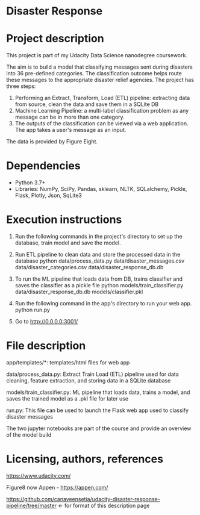 # Disaster Response

# Project description
This project is part of my Udacity Data Science nanodegree coursework. 

The aim is to build a model that classifying messages sent during disasters into 36 pre-defined categories. The classification outcome helps route these messages to the appropriate disaster relief agencies. The project has three steps:
1. Performing an Extract, Transform, Load (ETL) pipeline: extracting data from source, clean the data and save them in a SQLite DB
2. Machine Learning Pipeline: a multi-label classification problem as any message can be in more than one category.
3. The outputs of the classification can be viewed via a web application. The app takes a user's message as an input.

The data is provided by Figure Eight.

# Dependencies 
- Python 3.7+
- Libraries: NumPy, SciPy, Pandas, sklearn, NLTK, SQLalchemy, Pickle, Flask, Plotly, Json, SqLite3

# Execution instructions
1. Run the following commands in the project's directory to set up the database, train model and save the model.

2. Run ETL pipeline to clean data and store the processed data in the database python data/process_data.py data/disaster_messages.csv data/disaster_categories.csv data/disaster_response_db.db

3. To run the ML pipeline that loads data from DB, trains classifier and saves the classifier as a pickle file python models/train_classifier.py data/disaster_response_db.db models/classifier.pkl

4. Run the following command in the app's directory to run your web app. python run.py

5. Go to http://0.0.0.0:3001/

# File description
app/templates/*: templates/html files for web app

data/process_data.py: Extract Train Load (ETL) pipeline used for data cleaning, feature extraction, and storing data in a SQLite database

models/train_classifier.py: ML pipeline that loads data, trains a model, and saves the trained model as a .pkl file for later use

run.py: This file can be used to launch the Flask web app used to classify disaster messages

The two jupyter notebooks are part of the course and provide an overview of the model build

# Licensing, authors, references
https://www.udacity.com/

Figure8 now Appen - https://appen.com/

https://github.com/canaveensetia/udacity-disaster-response-pipeline/tree/master <- for format of this description page


